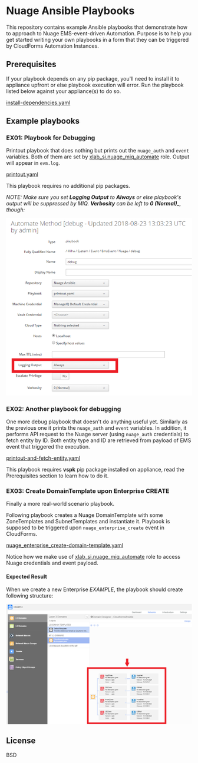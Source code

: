 # Nuage Ansible Playbooks
This repository contains example Ansible playbooks that demonstrate how to
approach to Nuage EMS-event-driven Automation. Purpose is to help you get
started writing your own playbooks in a form that they can be triggered by
CloudForms Automation Instances.

## Prerequisites
If your playbook depends on any pip package, you'll need to install it to appliance
upfront or else playbook execution will error. Run the playbook listed below against
your appliance(s) to do so.

[install-dependencies.yaml](./install-dependencies.yaml)

## Example playbooks
### EX01: Playbook for Debugging
Printout playbook that does nothing but prints out the `nuage_auth` and `event` variables.
Both of them are set by [xlab_si.nuage_miq_automate][] role. Output will appear in `evm.log`.
 
[printout.yaml](./printout.yaml)

This playbook requires no additional pip packages. 

*NOTE: Make sure you set **Logging Output** to **Always** or else playbook's output will
be suppressed by MIQ. **Verbosity** can be left to **0 (Normal)_**, though:*

![Set Logging Output](./docs/printout.png)

### EX02: Another playbook for debugging
One more debug playbook that doesn't do anything useful yet. Similarly as the previous one
it prints the `nuage_auth` and `event` variables. In addition, it performs API request to
the Nuage server (using `nuage_auth` credentials) to fetch entity by ID. Both entity
type and ID are retrieved from payload of EMS event that triggered the execution.

[printout-and-fetch-entity.yaml](./printout-and-fetch-entity.yaml)

This playbook requires **vspk** pip package installed on appliance, read the Prerequisites
section to learn how to do it. 

### EX03: Create DomainTemplate upon Enterprise CREATE
Finally a more real-world scenario playbook.

Following playbook creates a Nuage DomainTemplate with some ZoneTemplates and
SubnetTemplates and instantiate it. Playbook is supposed to be triggered upon
`nuage_enterprise_create` event in CloudForms.

[nuage_enterprise_create-domain-template.yaml](./nuage_enterprise_create-domain-template.yaml)

Notice how we make use of 
[xlab_si.nuage_miq_automate][]
role to access Nuage credentials and event payload.

#### Expected Result
When we create a new Enterprise _EXAMPLE_, the playbook should create following
structure:
 
![Expected Result](./docs/nuage_enterprise_create-domain-template.png)

[xlab_si.nuage_miq_automate]: https://galaxy.ansible.com/xlab_si/nuage_miq_automate

## License
BSD
